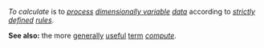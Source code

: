 *To calculate* is to *[process](https://github.com/gcassel/Modular-Organization-Terminology/blob/master/terms/process.md) [dimensionally variable](https://github.com/gcassel/Modular-Organization-Terminology/blob/master/compound-terms/dimensional-variable.md) [data](https://github.com/gcassel/Modular-Organization-Terminology/blob/master/terms/data.md)* according to *[strictly](https://github.com/gcassel/Modular-Organization-Terminology/blob/master/terms/strict.md) [defined](https://github.com/gcassel/Modular-Organization-Terminology/blob/master/terms/define.md) [rules](https://github.com/gcassel/Modular-Organization-Terminology/blob/master/terms/rule.md)*.  
		
**See also:** the more [generally](https://github.com/gcassel/Modular-Organization-Terminology/blob/master/terms/generic.md) [useful](https://github.com/gcassel/Modular-Organization-Terminology/blob/master/terms/use.md) [term](https://github.com/gcassel/Modular-Organization-Terminology/blob/master/terms/term.md) *[compute](https://github.com/gcassel/Modular-Organization-Terminology/blob/master/terms/compute.md)*.
